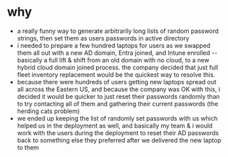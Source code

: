 # why

- a really funny way to generate arbitrarily long lists of random password strings, then set them as users passwords in active directory
- i needed to prepare a few hundred laptops for users as we swapped them all out with a new AD domain, Entra joined, and Intune enrolled -- basically a full lift & shift from an old domain with no cloud, to a new hybrid cloud domain joined process. the company decided that just full fleet inventory replacement would be the quickest way to resolve this.
- because there were hundreds of users getting new laptops spread out all across the Eastern US, and because the company was OK with this, i decided it would be quicker to just reset their passwords randomly than to try contacting all of them and gathering their current passwords (the herding cats problem)
- we ended up keeping the list of randomly set passwords with us which helped us in the deployment as well, and basically my team & i would work with the users during the deployment to reset their AD passwords back to something else they preferred after we delivered the new laptop to them
